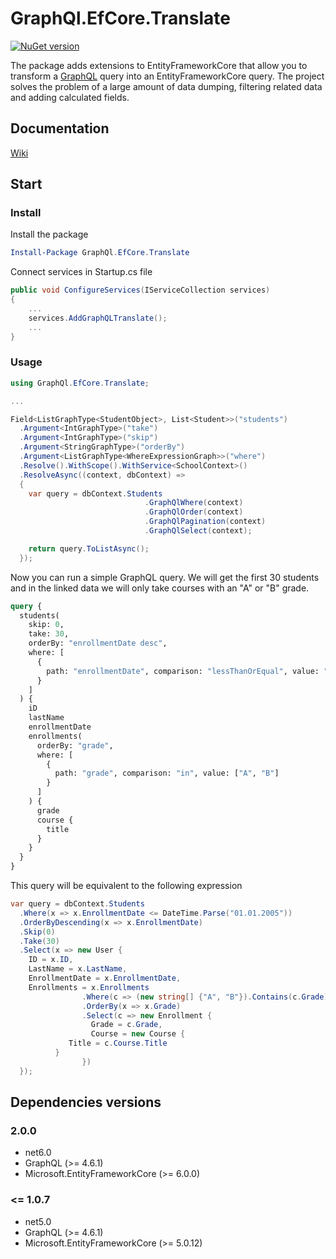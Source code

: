 # GraphQl.EfCore.Translate

[![NuGet version](https://badge.fury.io/nu/GraphQl.EfCore.Translate.svg)](https://badge.fury.io/nu/GraphQl.EfCore.Translate)

The package adds extensions to EntityFrameworkCore that allow you to transform a [GraphQL](https://github.com/graphql-dotnet/graphql-dotnet) query into an EntityFrameworkCore query. The project solves the problem of a large amount of data dumping, filtering related data and adding calculated fields.

## Documentation
[Wiki](https://github.com/Uka4me/GraphQl.EfCore.Translate/wiki)

## Start

### Install

Install the package

```powershell
Install-Package GraphQl.EfCore.Translate
```

Connect services in Startup.cs file

```C#
public void ConfigureServices(IServiceCollection services)
{
    ...
    services.AddGraphQLTranslate();
    ...
}
```

### Usage

```C#
using GraphQl.EfCore.Translate;

...

Field<ListGraphType<StudentObject>, List<Student>>("students")
  .Argument<IntGraphType>("take")
  .Argument<IntGraphType>("skip")
  .Argument<StringGraphType>("orderBy")
  .Argument<ListGraphType<WhereExpressionGraph>>("where")
  .Resolve().WithScope().WithService<SchoolContext>()
  .ResolveAsync((context, dbContext) =>
  {
    var query = dbContext.Students
                              .GraphQlWhere(context)
                              .GraphQlOrder(context)
                              .GraphQlPagination(context)
                              .GraphQlSelect(context);

    return query.ToListAsync();
  });
```

Now you can run a simple GraphQL query. We will get the first 30 students and in the linked data we will only take courses with an "A" or "B" grade.

```graphql
query {
  students(
    skip: 0,
    take: 30,
    orderBy: "enrollmentDate desc",
    where: [
      {
        path: "enrollmentDate", comparison: "lessThanOrEqual", value: "2005-01-01"
      }
    ]
  ) {
    iD
    lastName
    enrollmentDate
    enrollments(
      orderBy: "grade",
      where: [
        {
          path: "grade", comparison: "in", value: ["A", "B"]
        }
      ]
    ) {
      grade
      course {
        title
      }
    }
  }
}
```

This query will be equivalent to the following expression

```C#
var query = dbContext.Students
  .Where(x => x.EnrollmentDate <= DateTime.Parse("01.01.2005"))
  .OrderByDescending(x => x.EnrollmentDate)
  .Skip(0)
  .Take(30)
  .Select(x => new User {
    ID = x.ID,
    LastName = x.LastName,
    EnrollmentDate = x.EnrollmentDate,
    Enrollments = x.Enrollments
                .Where(c => (new string[] {"A", "B"}).Contains(c.Grade))
                .OrderBy(x => x.Grade)
                .Select(c => new Enrollment {
                  Grade = c.Grade,
                  Course = new Course {
		     Title = c.Course.Title
		  }
                })
  });
```
## Dependencies versions

### 2.0.0
- net6.0
- GraphQL (>= 4.6.1)
- Microsoft.EntityFrameworkCore (>= 6.0.0)

### <= 1.0.7
- net5.0
- GraphQL (>= 4.6.1)
- Microsoft.EntityFrameworkCore (>= 5.0.12)
